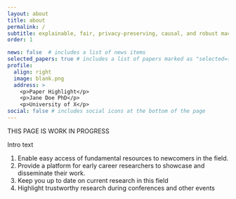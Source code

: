 ```yaml
---
layout: about
title: about
permalink: /
subtitle: explainable, fair, privacy-preserving, causal, and robust machine learning research
order: 1

news: false  # includes a list of news items
selected_papers: true # includes a list of papers marked as "selected={true}"
profile:
  align: right
  image: blank.png
  address: >
    <p>Paper Highlight</p>
    <p>Jane Doe PhD</p>
    <p>University of X</p>
social: false # includes social icons at the bottom of the page
---
```


THIS PAGE IS WORK IN PROGRESS

Intro text
1. Enable easy access of fundamental resources to newcomers in the field. 
2. Provide a platform for early career researchers to showcase and disseminate their work.
3. Keep you up to date on current research in this field
4. Highlight trustworthy research during conferences and other events

<!--- Write your biography here. Tell the world about yourself. Link to your favorite [subreddit](http://reddit.com). You can put a picture in, too. The code is already in, just name your picture `prof_pic.jpg` and put it in the `img/` folder.

Put your address / P.O. box / other info right below your picture. You can also disable any these elements by editing `profile` property of the YAML header of your `_pages/about.md`. Edit `_bibliography/papers.bib` and Jekyll will render your [publications page](/al-folio/publications/) automatically.

Link to your social media connections, too. This theme is set up to use [Font Awesome icons](http://fortawesome.github.io/Font-Awesome/) and [Academicons](https://jpswalsh.github.io/academicons/), like the ones below. Add your Facebook, Twitter, LinkedIn, Google Scholar, or just disable all of them.-->
